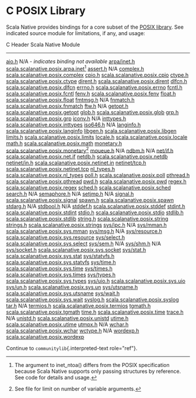 # C POSIX Library

Scala Native provides bindings for a core subset of the [POSIX
library](https://pubs.opengroup.org/onlinepubs/9699919799/idx/head.html).
See indicated source module for limitations, if any, and usage:

  C Header                                                                                          Scala Native Module
  ------------------------------------------------------------------------------------------------- -------------------------------------------------------------------------------------------------------------------------------------------------------------------
  [aio.h](https://pubs.opengroup.org/onlinepubs/9699919799/basedefs/aio.h.html)                     N/A - *indicates binding not available*
  [arpa/inet.h](https://pubs.opengroup.org/onlinepubs/9699919799/basedefs/arpa_inet.h.html)         [scala.scalanative.posix.arpa.inet](https://github.com/scala-native/scala-native/blob/main/posixlib/src/main/scala/scala/scalanative/posix/arpa/inet.scala)[^1]
  [assert.h](https://pubs.opengroup.org/onlinepubs/9699919799/basedefs/assert.h.html)               N/A
  [complex.h](https://pubs.opengroup.org/onlinepubs/9699919799/basedefs/complex.h.html)             [scala.scalanative.posix.complex](https://github.com/scala-native/scala-native/blob/main/clib/src/main/scala/scala/scalanative/libc/complex.scala)
  [cpio.h](https://pubs.opengroup.org/onlinepubs/9699919799/basedefs/cpio.h.html)                   [scala.scalanative.posix.cpio](https://github.com/scala-native/scala-native/blob/main/posixlib/src/main/scala/scala/scalanative/posix/cpio.scala)
  [ctype.h](https://pubs.opengroup.org/onlinepubs/9699919799/basedefs/ctype.h.html)                 [scala.scalanative.posix.ctype](https://github.com/scala-native/scala-native/blob/main/clib/src/main/scala/scala/scalanative/libc/ctype.scala)
  [dirent.h](https://pubs.opengroup.org/onlinepubs/9699919799/basedefs/dirent.h.html)               [scala.scalanative.posix.dirent](https://github.com/scala-native/scala-native/blob/main/posixlib/src/main/scala/scala/scalanative/posix/dirent.scala)
  [dlfcn.h](https://pubs.opengroup.org/onlinepubs/9699919799/basedefs/dlfcn.h.html)                 [scala.scalanative.posix.dlfcn](https://github.com/scala-native/scala-native/blob/main/posixlib/src/main/scala/scala/scalanative/posix/dlfcn.scala)
  [errno.h](https://pubs.opengroup.org/onlinepubs/9699919799/basedefs/errno.h.html)                 [scala.scalanative.posix.errno](https://github.com/scala-native/scala-native/blob/main/posixlib/src/main/scala/scala/scalanative/posix/errno.scala)
  [fcntl.h](https://pubs.opengroup.org/onlinepubs/9699919799/basedefs/fcntl.h.html)                 [scala.scalanative.posix.fcntl](https://github.com/scala-native/scala-native/blob/main/posixlib/src/main/scala/scala/scalanative/posix/fcntl.scala)
  [fenv.h](https://pubs.opengroup.org/onlinepubs/9699919799/basedefs/fenv.h.html)                   [scala.scalanative.posix.fenv](https://github.com/scala-native/scala-native/blob/main/clib/src/main/scala/scala/scalanative/libc/fenv.scala)
  [float.h](https://pubs.opengroup.org/onlinepubs/9699919799/basedefs/float.h.html)                 [scala.scalanative.posix.float](https://github.com/scala-native/scala-native/blob/main/clib/src/main/scala/scala/scalanative/libc/float.scala)
  [fmtmsg.h](https://pubs.opengroup.org/onlinepubs/9699919799/basedefs/fmtmsg.h.html)               N/A
  [fnmatch.h](https://pubs.opengroup.org/onlinepubs/9699919799/basedefs/fnmatch.h.html)             [scala.scalanative.posix.fnmatch](https://github.com/scala-native/scala-native/blob/main/clib/src/main/scala/scala/scalanative/libc/fnmatch.scala)
  [ftw.h](https://pubs.opengroup.org/onlinepubs/9699919799/basedefs/ftw.h.html)                     N/A
  [getopt.h](https://pubs.opengroup.org/onlinepubs/9699919799/functions/getopt.html)                [scala.scalanative.posix.getopt]()
  [glob.h](https://pubs.opengroup.org/onlinepubs/9699919799/basedefs/glob.h.html)                   [scala.scalanative.posix.glob](https://github.com/scala-native/scala-native/blob/main/posixlib/src/main/scala/scala/scalanative/posix/glob.scala)
  [grp.h](https://pubs.opengroup.org/onlinepubs/9699919799/basedefs/grp.h.html)                     [scala.scalanative.posix.grp](https://github.com/scala-native/scala-native/blob/main/posixlib/src/main/scala/scala/scalanative/posix/grp.scala)
  [iconv.h](https://pubs.opengroup.org/onlinepubs/9699919799/basedefs/iconv.h.html)                 N/A
  [inttypes.h](https://pubs.opengroup.org/onlinepubs/9699919799/basedefs/inttypes.h.html)           [scala.scalanative.posix.inttypes](https://github.com/scala-native/scala-native/blob/main/posixlib/src/main/scala/scala/scalanative/posix/inttypes.scala)
  [iso646.h](https://pubs.opengroup.org/onlinepubs/9699919799/basedefs/iso646.h.html)               N/A
  [langinfo.h](https://pubs.opengroup.org/onlinepubs/9699919799/basedefs/langinfo.h.html)           [scala.scalanative.posix.langinfo](https://github.com/scala-native/scala-native/blob/main/posixlib/src/main/scala/scala/scalanative/posix/langinfo.scala)
  [libgen.h](https://pubs.opengroup.org/onlinepubs/9699919799/basedefs/libgen.h.html)               [scala.scalanative.posix.libgen](https://github.com/scala-native/scala-native/blob/main/posixlib/src/main/scala/scala/scalanative/posix/libgen.scala)
  [limits.h](https://pubs.opengroup.org/onlinepubs/9699919799/basedefs/limits.h.html)               [scala.scalanative.posix.limits](https://github.com/scala-native/scala-native/blob/main/posixlib/src/main/scala/scala/scalanative/posix/limits.scala)
  [locale.h](https://pubs.opengroup.org/onlinepubs/9699919799/basedefs/locale.h.html)               [scala.scalanative.posix.locale](https://github.com/scala-native/scala-native/blob/main/posixlib/src/main/scala/scala/scalanative/posix/locale.scala)
  [math.h](https://pubs.opengroup.org/onlinepubs/9699919799/basedefs/math.h.html)                   [scala.scalanative.posix.math](https://github.com/scala-native/scala-native/blob/main/posixlib/src/main/scala/scala/scalanative/posix/math.scala)
  [monetary.h](https://pubs.opengroup.org/onlinepubs/9699919799/basedefs/monetary.h.html)           [scala.scalanative.posix.monetary](https://github.com/scala-native/scala-native/blob/main/posixlib/src/main/scala/scala/scalanative/posix/monetaryh.scala)[^2]
  [mqueue.h](https://pubs.opengroup.org/onlinepubs/9699919799/basedefs/mqueue.h.html)               N/A
  [ndbm.h](https://pubs.opengroup.org/onlinepubs/9699919799/basedefs/ndbm.h.html)                   N/A
  [net/if.h](https://pubs.opengroup.org/onlinepubs/9699919799/basedefs/net_if.h.html)               [scala.scalanative.posix.net.if](https://github.com/scala-native/scala-native/blob/main/posixlib/src/main/scala/scala/scalanative/posix/net/if.scala)
  [netdb.h](https://pubs.opengroup.org/onlinepubs/9699919799/basedefs/netdb.h.html)                 [scala.scalanative.posix.netdb](https://github.com/scala-native/scala-native/blob/main/posixlib/src/main/scala/scala/scalanative/posix/netdb.scala)
  [netinet/in.h](https://pubs.opengroup.org/onlinepubs/9699919799/basedefs/netinet_in.h.html)       [scala.scalanative.posix.netinet.in](https://github.com/scala-native/scala-native/blob/main/posixlib/src/main/scala/scala/scalanative/posix/netinet/in.scala)
  [netinet/tcp.h](https://pubs.opengroup.org/onlinepubs/9699919799/basedefs/netinet_tcp.h.html)     [scala.scalanative.posix.netinet.tcp](https://github.com/scala-native/scala-native/blob/main/posixlib/src/main/scala/scala/scalanative/posix/netinet/tcp.scala)
  [nl_types.h](https://pubs.opengroup.org/onlinepubs/9699919799/basedefs/nl_types.h.html)           [scala.scalanative.posix.nl_types](https://github.com/scala-native/scala-native/blob/main/posixlib/src/main/scala/scala/scalanative/posix/nl_types.scala)
  [poll.h](https://pubs.opengroup.org/onlinepubs/9699919799/basedefs/poll.h.html)                   [scala.scalanative.posix.poll](https://github.com/scala-native/scala-native/blob/main/posixlib/src/main/scala/scala/scalanative/posix/poll.scala)
  [pthread.h](https://pubs.opengroup.org/onlinepubs/9699919799/basedefs/pthread.h.html)             [scala.scalanative.posix.pthread](https://github.com/scala-native/scala-native/blob/main/posixlib/src/main/scala/scala/scalanative/posix/pthread.scala)
  [pwd.h](https://pubs.opengroup.org/onlinepubs/9699919799/basedefs/pwd.h.html)                     [scala.scalanative.posix.pwd](https://github.com/scala-native/scala-native/blob/main/posixlib/src/main/scala/scala/scalanative/posix/pwd.scala)
  [regex.h](https://pubs.opengroup.org/onlinepubs/9699919799/basedefs/regex.h.html)                 [scala.scalanative.posix.regex](https://github.com/scala-native/scala-native/blob/main/posixlib/src/main/scala/scala/scalanative/posix/regex.scala)
  [sched.h](https://pubs.opengroup.org/onlinepubs/9699919799/basedefs/sched.h.html)                 [scala.scalanative.posix.sched](https://github.com/scala-native/scala-native/blob/main/posixlib/src/main/scala/scala/scalanative/posix/sched.scala)
  [search.h](https://pubs.opengroup.org/onlinepubs/9699919799/basedefs/search.h.html)               N/A
  [semaphore.h](https://pubs.opengroup.org/onlinepubs/9699919799/basedefs/semaphore.h.html)         N/A
  [setjmp.h](https://pubs.opengroup.org/onlinepubs/9699919799/basedefs/setjmp.h.html)               N/A
  [signal.h](https://pubs.opengroup.org/onlinepubs/9699919799/basedefs/signal.h.html)               [scala.scalanative.posix.signal](https://github.com/scala-native/scala-native/blob/main/posixlib/src/main/scala/scala/scalanative/posix/signal.scala)
  [spawn.h](https://pubs.opengroup.org/onlinepubs/9699919799/basedefs/spawn.h.html)                 [scala.scalanative.posix.spawn](https://github.com/scala-native/scala-native/blob/main/posixlib/src/main/scala/scala/scalanative/posix/spawn.scala)
  [stdarg.h](https://pubs.opengroup.org/onlinepubs/9699919799/basedefs/stdarg.h.html)               N/A
  [stdbool.h](https://pubs.opengroup.org/onlinepubs/9699919799/basedefs/stdbool.h.html)             N/A
  [stddef.h](https://pubs.opengroup.org/onlinepubs/9699919799/basedefs/stddef.h.html)               [scala.scalanative.posix.stddef](https://github.com/scala-native/scala-native/blob/main/posixlib/src/main/scala/scala/scalanative/posix/stddef.scala)
  [stdint.h](https://pubs.opengroup.org/onlinepubs/9699919799/basedefs/stdint.h.html)               [scala.scalanative.posix.stdint](https://github.com/scala-native/scala-native/blob/main/posixlib/src/main/scala/scala/scalanative/posix/stdint.scala)
  [stdio.h](https://pubs.opengroup.org/onlinepubs/9699919799/basedefs/stdio.h.html)                 [scala.scalanative.posix.stdio](https://github.com/scala-native/scala-native/blob/main/posixlib/src/main/scala/scala/scalanative/posix/stdio.scala)
  [stdlib.h](https://pubs.opengroup.org/onlinepubs/9699919799/basedefs/stdlib.h.html)               [scala.scalanative.posix.stdlib](https://github.com/scala-native/scala-native/blob/main/posixlib/src/main/scala/scala/scalanative/posix/stdlib.scala)
  [string.h](https://pubs.opengroup.org/onlinepubs/9699919799/basedefs/string.h.html)               [scala.scalanative.posix.string](https://github.com/scala-native/scala-native/blob/main/posixlib/src/main/scala/scala/scalanative/posix/string.scala)
  [strings.h](https://pubs.opengroup.org/onlinepubs/9699919799/basedefs/strings.h.html)             [scala.scalanative.posix.strings](https://github.com/scala-native/scala-native/blob/main/posixlib/src/main/scala/scala/scalanative/posix/strings.scala)
  [sys/ipc.h](https://pubs.opengroup.org/onlinepubs/9699919799/basedefs/sys_ipc.h.html)             N/A
  [sys/mman.h](https://pubs.opengroup.org/onlinepubs/9699919799/basedefs/sys_mman.h.html)           [scala.scalanative.posix.sys.mman](https://github.com/scala-native/scala-native/blob/main/posixlib/src/main/scala/scala/scalanative/posix/sys/mman.scala)
  [sys/msg.h](https://pubs.opengroup.org/onlinepubs/9699919799/basedefs/sys_msg.h.html)             N/A
  [sys/resource.h](https://pubs.opengroup.org/onlinepubs/9699919799/basedefs/sys_resource.h.html)   [scala.scalanative.posix.sys.resource](https://github.com/scala-native/scala-native/blob/main/posixlib/src/main/scala/scala/scalanative/posix/sys/resource.scala)
  [sys/select.h](https://pubs.opengroup.org/onlinepubs/9699919799/basedefs/sys_select.h.html)       [scala.scalanative.posix.sys.select](https://github.com/scala-native/scala-native/blob/main/posixlib/src/main/scala/scala/scalanative/posix/sys/select.scala)
  [sys/sem.h](https://pubs.opengroup.org/onlinepubs/9699919799/basedefs/sys_sem.h.html)             N/A
  [sys/shm.h](https://pubs.opengroup.org/onlinepubs/9699919799/basedefs/sys_shm.h.html)             N/A
  [sys/socket.h](https://pubs.opengroup.org/onlinepubs/9699919799/basedefs/sys_socket.h.html)       [scala.scalanative.posix.sys.socket](https://github.com/scala-native/scala-native/blob/main/posixlib/src/main/scala/scala/scalanative/posix/sys/socket.scala)
  [sys/stat.h](https://pubs.opengroup.org/onlinepubs/9699919799/basedefs/sys_stat.h.html)           [scala.scalanative.posix.sys.stat](https://github.com/scala-native/scala-native/blob/main/posixlib/src/main/scala/scala/scalanative/posix/sys/stat.scala)
  [sys/statvfs.h](https://pubs.opengroup.org/onlinepubs/9699919799/basedefs/sys_statvfs.h.html)     [scala.scalanative.posix.sys.statvfs](https://github.com/scala-native/scala-native/blob/main/posixlib/src/main/scala/scala/scalanative/posix/sys/statvfs.scala)
  [sys/time.h](https://pubs.opengroup.org/onlinepubs/9699919799/basedefs/sys_time.h.html)           [scala.scalanative.posix.sys.time](https://github.com/scala-native/scala-native/blob/main/posixlib/src/main/scala/scala/scalanative/posix/sys/time.scala)
  [sys/times.h](https://pubs.opengroup.org/onlinepubs/9699919799/basedefs/sys_times.h.html)         [scala.scalanative.posix.sys.times](https://github.com/scala-native/scala-native/blob/main/posixlib/src/main/scala/scala/scalanative/posix/sys/times.scala)
  [sys/types.h](https://pubs.opengroup.org/onlinepubs/9699919799/basedefs/sys_types.h.html)         [scala.scalanative.posix.sys.types](https://github.com/scala-native/scala-native/blob/main/posixlib/src/main/scala/scala/scalanative/posix/sys/types.scala)
  [sys/uio.h](https://pubs.opengroup.org/onlinepubs/9699919799/basedefs/sys_uio.h.html)             [scala.scalanative.posix.sys.uio](https://github.com/scala-native/scala-native/blob/main/posixlib/src/main/scala/scala/scalanative/posix/sys/uio.scala)
  [sys/un.h](https://pubs.opengroup.org/onlinepubs/9699919799/basedefs/sys_un.h.html)               [scala.scalanative.posix.sys.un](https://github.com/scala-native/scala-native/blob/main/posixlib/src/main/scala/scala/scalanative/posix/sys/un.scala)
  [sys/utsname.h](https://pubs.opengroup.org/onlinepubs/9699919799/basedefs/sys_utsname.h.html)     [scala.scalanative.posix.sys.utsname](https://github.com/scala-native/scala-native/blob/main/posixlib/src/main/scala/scala/scalanative/posix/sys/utsname.scala)
  [sys/wait.h](https://pubs.opengroup.org/onlinepubs/9699919799/basedefs/sys_wait.h.html)           [scala.scalanative.posix.sys.wait](https://github.com/scala-native/scala-native/blob/main/posixlib/src/main/scala/scala/scalanative/posix/sys/wait.scala)
  [syslog.h](https://pubs.opengroup.org/onlinepubs/9699919799/basedefs/syslog.h.html)               [scala.scalanative.posix.syslog](https://github.com/scala-native/scala-native/blob/main/posixlib/src/main/scala/scala/scalanative/posix/syslog.scala)
  [tar.h](https://pubs.opengroup.org/onlinepubs/9699919799/basedefs/tar.h.html)                     N/A
  [termios.h](https://pubs.opengroup.org/onlinepubs/9699919799/basedefs/termios.h.html)             [scala.scalanative.posix.termios](https://github.com/scala-native/scala-native/blob/main/posixlib/src/main/scala/scala/scalanative/posix/termios.scala)
  [tgmath.h](https://pubs.opengroup.org/onlinepubs/9699919799/basedefs/tgmath.h.html)               [scala.scalanative.posix.tgmath](https://github.com/scala-native/scala-native/blob/main/posixlib/src/main/scala/scala/scalanative/posix/tgmath.scala)
  [time.h](https://pubs.opengroup.org/onlinepubs/9699919799/basedefs/time.h.html)                   [scala.scalanative.posix.time](https://github.com/scala-native/scala-native/blob/main/posixlib/src/main/scala/scala/scalanative/posix/time.scala)
  [trace.h](https://pubs.opengroup.org/onlinepubs/9699919799/basedefs/trace.h.html)                 N/A
  [unistd.h](https://pubs.opengroup.org/onlinepubs/9699919799/basedefs/unistd.h.html)               [scala.scalanative.posix.unistd](https://github.com/scala-native/scala-native/blob/main/posixlib/src/main/scala/scala/scalanative/posix/unistd.scala)
  [utime.h](https://pubs.opengroup.org/onlinepubs/9699919799/basedefs/utime.h.html)                 [scala.scalanative.posix.utime](https://github.com/scala-native/scala-native/blob/main/posixlib/src/main/scala/scala/scalanative/posix/utime.scala)
  [utmpx.h](https://pubs.opengroup.org/onlinepubs/9699919799/basedefs/utmpx.h.html)                 N/A
  [wchar.h](https://pubs.opengroup.org/onlinepubs/9699919799/basedefs/wchar.h.html)                 [scala.scalanative.posix.wchar](https://github.com/scala-native/scala-native/blob/main/posixlib/src/main/scala/scala/scalanative/posix/wchar.scala)
  [wctype.h](https://pubs.opengroup.org/onlinepubs/9699919799/basedefs/wctype.h.html)               N/A
  [wordexp.h](https://pubs.opengroup.org/onlinepubs/9699919799/basedefs/wordexp.h.html)             [scala.scalanative.posix.wordexp](https://github.com/scala-native/scala-native/blob/main/posixlib/src/main/scala/scala/scalanative/posix/wordexp.scala)

Continue to `communitylib`{.interpreted-text role="ref"}.

[^1]: The argument to inet_ntoa() differs from the POSIX specification
    because Scala Native supports only passing structures by reference.
    See code for details and usage.

[^2]: See file for limit on number of variable arguments.
